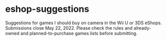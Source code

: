 # eshop-suggestions
Suggestions for games I should buy on camera in the Wii U or 3DS eShops. Submissions close May 22, 2022. Please check the rules and already-owned and planned-to-purchase games lists before submitting.
